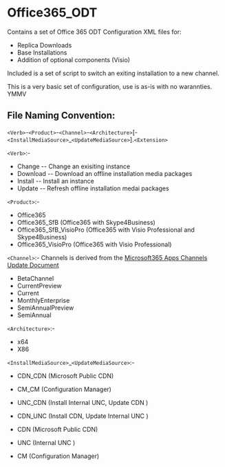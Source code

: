 # Office365_ODT

Contains a set of Office 365 ODT Configuration XML files for:
* Replica Downloads
* Base Installations
* Addition of optional components (Visio)

Included is a set of script to switch an exiting installation to a new channel.

This is a very basic set of configuration, use is as-is with no warannties. YMMV

## File Naming Convention:

`<Verb>`-`<Product>`-`<Channel>`-`<Architecture>`[-`<InstallMediaSource>`_`<UpdateMediaSource>`].`<Extension>`

`<Verb>`:-
* Change -- Change an exisiting instance
* Download -- Download an offline installation media packages
* Install -- Install an instance
* Update -- Refresh offline installation medai packages

`<Product>`:-
* Office365
* Office365_SfB   (Office365 with Skype4Business)
* Office365_SfB_VisioPro (Office365 with Visio Professional and Skype4Business)
* Office365_VisioPro (Office365 with Visio Professional)

`<Channel>`:-
Channels is derived from the [Microsoft365 Apps Channels Update Document](https://docs.microsoft.com/en-us/DeployOffice/update-channels-changes)
* BetaChannel
* CurrentPreview
* Current
* MonthlyEnterprise
* SemiAnnualPreview
* SemiAnnual

`<Architecture>`:-
* x64
* X86

`<InstallMediaSource>`_`<UpdateMediaSource>`:-
* CDN_CDN (Microsoft Public CDN)
* CM_CM (Configuration Manager)
* UNC_CDN (Install Internal UNC, Update CDN )
* CDN_UNC (Install CDN, Update Internal UNC  )

* CDN (Microsoft Public CDN)
* UNC (Internal UNC )
* CM (Configuration Manager)
